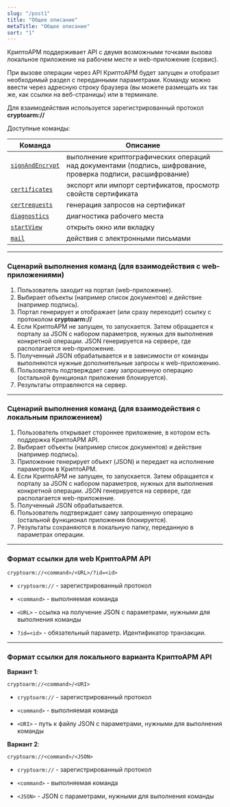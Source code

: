 ```yaml
---
slug: "/post1"
title: "Общее описание"
metaTitle: "Общее описание"
sort: "1"
---
```



КриптоАРМ поддерживает API с двумя возможными точками вызова локальное приложение на рабочем месте и web-приложение (сервис). 

При вызове операции через API КриптоАРМ будет запущен и отобразит необходимый раздел с переданными параметрами. Команду можно ввести через адресную строку браузера (вы можете размещать их так же, как ссылки на веб-страницы) или в терминале. 

Для взаимодействия используется зарегистрированный протокол **cryptoarm://**

Доступные команды:

| Команда | Описание |
| --- | --- |
| [`signAndEncrypt`](./002-signAndEncrypt/01-signAndEncrypt-command-description.md) | выполнение криптографических операций над документами (подпись, шифрование, проверка подписи, расшифрование) |
| [`certificates`](./003-certificates/01-certificates-command-description.md) |  экспорт или импорт сертификатов, просмотр свойств сертификата |
| [`certrequests`](./004-certrequests/01-certrequests-command-description.md) | генерация запросов на сертификат |
| [`diagnostics`](./005-diagnostics/01-diagnostics-command-description.md) | диагностика рабочего места |
| [`startView`](./006-startView/01-startView-command-description.md) | открыть окно или вкладку |
| [`mail`](./007-mail/01-mail-command-description.md) | действия с электронными письмами |

---
### Cценарий выполнения команд (для взаимодействия с web-приложениями)
1. Пользователь заходит на портал (web-приложение).
2. Выбирает объекты (например список документов) и действие (например подпись).
3. Портал генерирует и отображает (или сразу переходит) ссылку с протоколом **cryptoarm://**
4. Если КриптоАРМ не запущен, то запускается. Затем обращается к порталу за JSON с набором параметров, нужных для выполнения конкретной операции. JSON генерируется на сервере, где располагается web-приложение.
5. Полученный JSON обрабатывается и в зависимости от команды выполняются нужные дополнительные запросы к web-приложению.
6. Пользователь подтверждает саму запрошенную операцию (остальной функционал приложения блокируется).
7. Результаты отправляются на сервер.

---
### Cценарий выполнения команд (для взаимодействия с локальным приложением)
1. Пользователь открывает стороннее приложение, в котором есть поддержка КриптоАРМ API.
2. Выбирает объекты (например список документов) и действие (например подпись).
3. Приложение генерирует объект (JSON) и передает на исполнение параметром в КриптоАРМ.
4. Если КриптоАРМ не запущен, то запускается. Затем обращается к порталу за JSON с набором параметров, нужных для выполнения конкретной операции. JSON генерируется на сервере, где располагается web-приложение.
5. Полученный JSON обрабатывается.
6. Пользователь подтверждает саму запрошенную операцию (остальной функционал приложения блокируется).
7. Результаты сохраняются в локальную папку, переданную в параметрах операции.

---
### Формат ссылки для web КриптоАРМ API

```
cryptoarm://<command>/<URL>/?id=<id>
```

- `cryptoarm://` - зарегистрированный протокол

- `<command>` - выполняемая команда

- `<URL>` - ссылка на получение JSON с параметрами, нужными для выполнения команды

- `?id=<id>` - обязательный параметр. Идентификатор транзакции.

---
### Формат ссылки для локального варианта КриптоАРМ API

**Вариант 1**:

```
cryptoarm://<command>/<URI>
```

- `cryptoarm://` - зарегистрированный протокол

- `<command>` - выполняемая команда

- `<URI>` - путь к файлу JSON с параметрами, нужными для выполнения команды

**Вариант 2**:

```
cryptoarm://<command>/<JSON>
```

- `cryptoarm://` - зарегистрированный протокол

- `<command>` - выполняемая команда

- `<JSON>` - JSON с параметрами, нужными для выполнения команды